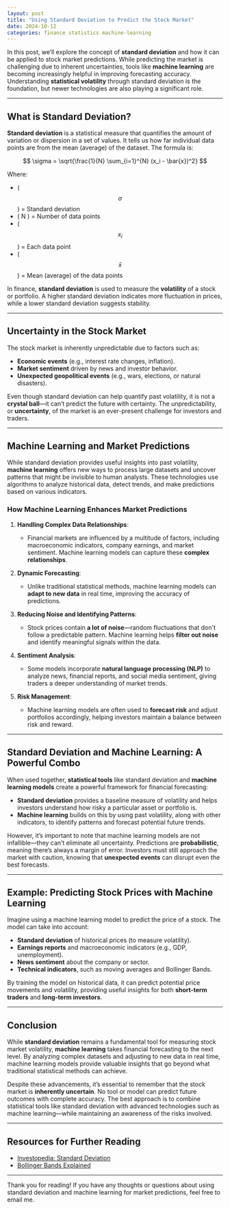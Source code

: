 ```yaml
---
layout: post
title: "Using Standard Deviation to Predict the Stock Market"
date: 2024-10-12
categories: finance statistics machine-learning 
---
```



In this post, we’ll explore the concept of **standard deviation** and how it can be applied to stock market predictions. While predicting the market is challenging due to inherent uncertainties, tools like **machine learning** are becoming increasingly helpful in improving forecasting accuracy. Understanding **statistical volatility** through standard deviation is the foundation, but newer technologies are also playing a significant role.

---

## What is Standard Deviation?

**Standard deviation** is a statistical measure that quantifies the amount of variation or dispersion in a set of values. It tells us how far individual data points are from the mean (average) of the dataset. The formula is:

$$
\sigma = \sqrt{\frac{1}{N} \sum_{i=1}^{N} (x_i - \bar{x})^2}
$$

Where:

- \( $$\sigma$$ \) = Standard deviation
- \( N \) = Number of data points
- \( $$x_i$$ \) = Each data point
- \( $$\bar{x}$$ \) = Mean (average) of the data points


In finance, **standard deviation** is used to measure the **volatility** of a stock or portfolio. A higher standard deviation indicates more fluctuation in prices, while a lower standard deviation suggests stability.

---

## Uncertainty in the Stock Market

The stock market is inherently unpredictable due to factors such as:
- **Economic events** (e.g., interest rate changes, inflation).
- **Market sentiment** driven by news and investor behavior.
- **Unexpected geopolitical events** (e.g., wars, elections, or natural disasters).

Even though standard deviation can help quantify past volatility, it is not a **crystal ball**—it can’t predict the future with certainty. The unpredictability, or **uncertainty**, of the market is an ever-present challenge for investors and traders. 

---

## Machine Learning and Market Predictions

While standard deviation provides useful insights into past volatility, **machine learning** offers new ways to process large datasets and uncover patterns that might be invisible to human analysts. These technologies use algorithms to analyze historical data, detect trends, and make predictions based on various indicators.

### How Machine Learning Enhances Market Predictions

1. **Handling Complex Data Relationships**:
   - Financial markets are influenced by a multitude of factors, including macroeconomic indicators, company earnings, and market sentiment. Machine learning models can capture these **complex relationships**.

2. **Dynamic Forecasting**:
   - Unlike traditional statistical methods, machine learning models can **adapt to new data** in real time, improving the accuracy of predictions.

3. **Reducing Noise and Identifying Patterns**:
   - Stock prices contain **a lot of noise**—random fluctuations that don't follow a predictable pattern. Machine learning helps **filter out noise** and identify meaningful signals within the data.

4. **Sentiment Analysis**:
   - Some models incorporate **natural language processing (NLP)** to analyze news, financial reports, and social media sentiment, giving traders a deeper understanding of market trends.

5. **Risk Management**:
   - Machine learning models are often used to **forecast risk** and adjust portfolios accordingly, helping investors maintain a balance between risk and reward.

---

## Standard Deviation and Machine Learning: A Powerful Combo

When used together, **statistical tools** like standard deviation and **machine learning models** create a powerful framework for financial forecasting:

- **Standard deviation** provides a baseline measure of volatility and helps investors understand how risky a particular asset or portfolio is.
- **Machine learning** builds on this by using past volatility, along with other indicators, to identify patterns and forecast potential future trends.

However, it’s important to note that machine learning models are not infallible—they can’t eliminate all uncertainty. Predictions are **probabilistic**, meaning there’s always a margin of error. Investors must still approach the market with caution, knowing that **unexpected events** can disrupt even the best forecasts.

---

## Example: Predicting Stock Prices with Machine Learning

Imagine using a machine learning model to predict the price of a stock. The model can take into account:
- **Standard deviation** of historical prices (to measure volatility).
- **Earnings reports** and macroeconomic indicators (e.g., GDP, unemployment).
- **News sentiment** about the company or sector.
- **Technical indicators**, such as moving averages and Bollinger Bands.

By training the model on historical data, it can predict potential price movements and volatility, providing useful insights for both **short-term traders** and **long-term investors**.

---

## Conclusion

While **standard deviation** remains a fundamental tool for measuring stock market volatility, **machine learning** takes financial forecasting to the next level. By analyzing complex datasets and adjusting to new data in real time, machine learning models provide valuable insights that go beyond what traditional statistical methods can achieve. 

Despite these advancements, it’s essential to remember that the stock market is **inherently uncertain**. No tool or model can predict future outcomes with complete accuracy. The best approach is to combine statistical tools like standard deviation with advanced technologies such as machine learning—while maintaining an awareness of the risks involved.

---

## Resources for Further Reading

- [Investopedia: Standard Deviation](https://www.investopedia.com/terms/s/standarddeviation.asp)
- [Bollinger Bands Explained](https://www.investopedia.com/terms/b/bollingerbands.asp)

---

Thank you for reading! If you have any thoughts or questions about using standard deviation and machine learning for market predictions, feel free to email me.
